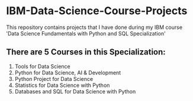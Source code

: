# IBM-Data-Science-Course-Projects
This repository contains projects that I have done during my IBM course 'Data Science Fundamentals with Python and SQL Specialization' 
## There are 5 Courses in this Specialization:
1. Tools for Data Science
2. Python for Data Science, AI & Development
3. Python Project for Data Science
4. Statistics for Data Science with Python
5. Databases and SQL for Data Science with Python
